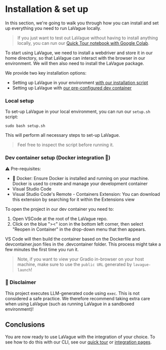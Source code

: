 
# Installation & set up

In this section, we're going to walk you through how you can install and set up everything you need to run LaVague locally.

> If you just want to test out LaVague without having to install anything locally, you can run our [Quick Tour notebook with Google Colab](https://colab.research.google.com/github/lavague-ai/lavague/blob/main/docs/docs/get-started/quick-tour.ipynb).


To start using LaVague, we need to install a webdriver and store it in our home directory, so that LaVague can interact with the browser in our environment. We will then also need to install the LaVague package.

We provide two key installation options:

- Setting up LaVague in your environment [with our installation script](#local-setup)
- Setting up LaVague with [our pre-configured dev container](#dev-container-setup-docker-integration-🐋)

### Local setup

To set-up LaVague in your local environment, you can run our `setup.sh` script:

`sudo bash setup.sh`

This will perform all necessary steps to set-up LaVague.

> Feel free to inspect the script before running it.

### Dev container setup (Docker integration 🐋)

⚠️ Pre-requisites:

- 🐋 Docker: Ensure Docker is installed and running on your machine. Docker is used to create and manage your development container
- Visual Studio Code
- Visual Studio Code's Remote - Containers Extension: You can download this extension by searching for it within the Extensions view

To open the project in our dev container you need to:

1. Open VSCode at the root of the LaVague repo.
2. Click on the blue "><" icon in the bottom left corner, then select "Reopen in Container" in the drop-down menu that then appears.

VS Code will then build the container based on the Dockerfile and devcontainer.json files in the .devcontainer folder. This process might take a few minutes the first time you run it.

> Note, if you want to view your Gradio in-browser on your host machine, make sure to use the `public URL` generated by `lavague-launch`!

### 🚨 Disclaimer

This project executes LLM-generated code using `exec`. This is not considered a safe practice. We therefore recommend taking extra care when using LaVague (such as running LaVague in a sandboxed environment)!

## Conclusions

You are now ready to use LaVague with the integration of your choice. To see how to do this with our CLI, see our [quick tour](./quick-tour.ipynb) or [integration pages](../integrations/hugging-face-api.ipynb).